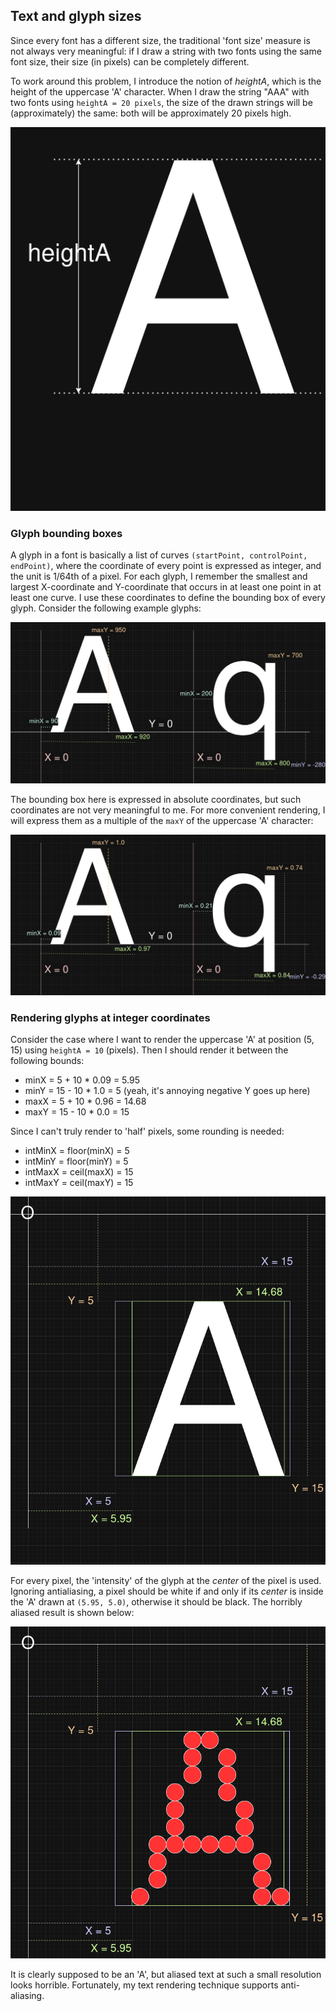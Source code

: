 ## Text and glyph sizes
Since every font has a different size, the traditional 'font size' measure is
not always very meaningful: if I draw a string with two fonts using the same
font size, their size (in pixels) can be completely different.

To work around this problem, I introduce the notion of *heightA*, which is
the height of the uppercase 'A' character. When I draw the string "AAA" with
two fonts using `heightA = 20 pixels`, the size of the drawn strings will be
(approximately) the same: both will be approximately 20 pixels high.

![image](./heightA.drawio.png)

### Glyph bounding boxes
A glyph in a font is basically a list of curves
`(startPoint, controlPoint, endPoint)`, where the coordinate of every point is
expressed as integer, and the unit is 1/64th of a pixel. For each glyph, I
remember the smallest and largest X-coordinate and Y-coordinate that occurs
in at least one point in at least one curve. I use these coordinates to define
the bounding box of every glyph. Consider the following example glyphs:

![image](./glyph-metrics-absolute.drawio.png)

The bounding box here is expressed in absolute coordinates, but such
coordinates are not very meaningful to me. For more convenient rendering, I
will express them as a multiple of the `maxY` of the uppercase 'A' character:

![image](./glyph-metrics-relative.drawio.png)

### Rendering glyphs at integer coordinates
Consider the case where I want to render the uppercase 'A' at position (5, 15)
using `heightA = 10` (pixels). Then I should render it between the following bounds:
- minX = 5 + 10 * 0.09 = 5.95
- minY = 15 - 10 * 1.0 = 5 (yeah, it's annoying negative Y goes up here)
- maxX = 5 + 10 * 0.96 = 14.68
- maxY = 15 - 10 * 0.0 = 15

Since I can't truly render to 'half' pixels, some rounding is needed:
- intMinX = floor(minX) = 5
- intMinY = floor(minY) = 5
- intMaxX = ceil(maxX) = 15
- intMaxY = ceil(maxY) = 15

![image](./render-aliased1.drawio.png)

For every pixel, the 'intensity' of the glyph at the *center* of the pixel is
used. Ignoring antialiasing, a pixel should be white if and only if its
*center* is inside the 'A' drawn at `(5.95, 5.0)`, otherwise it should be
black. The horribly aliased result is shown below:

![image](./render-aliased2.drawio.png)

It is clearly supposed to be an 'A', but aliased text at such a small
resolution looks horrible. Fortunately, my text rendering technique supports
anti-aliasing.
